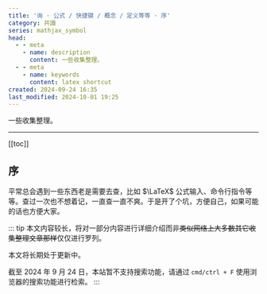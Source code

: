 ```yaml
---
title: '询 · 公式 / 快捷键 / 概念 / 定义等等 · 序'
category: 共讀
series: mathjax_symbol
head:
  - - meta
    - name: description
      content: 一些收集整理。
  - - meta
    - name: keywords
      content: latex shortcut
created: 2024-09-24 16:35
last_modified: 2024-10-01 19:25
---
```


一些收集整理。

---

[[toc]]

## 序

平常总会遇到一些东西老是需要去查，比如 $\LaTeX$ 公式输入、命令行指令等等。查过一次也不想着记，一直查一直不爽。于是开了个坑，方便自己，如果可能的话也方便大家。

::: tip
本文内容较长，将对一部分内容进行详细介绍而非~~类似网络上大多数其它收集整理文章那样~~仅仅进行罗列。

本文将长期处于更新中。

截至 2024 年 9 月 24 日，本站暂不支持搜索功能，请通过 `cmd/ctrl + F` 使用浏览器的搜索功能进行检索。
:::
